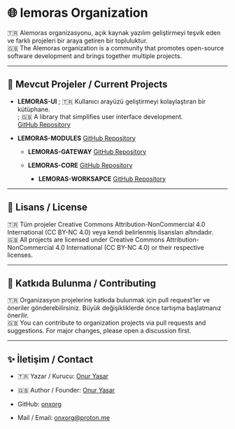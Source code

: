 # 🌐 lemoras Organization 

🇹🇷 Alemoras organizasyonu, açık kaynak yazılım geliştirmeyi teşvik eden ve farklı projeleri bir araya getiren bir topluluktur.  
🇬🇧 The Alemoras organization is a community that promotes open-source software development and brings together multiple projects.

---

## 🚀 Mevcut Projeler / Current Projects

- **LEMORAS-UI** 
  ; 🇹🇷 Kullanıcı arayüzü geliştirmeyi kolaylaştıran bir kütüphane.  
  ; 🇬🇧 A library that simplifies user interface development.  
  [GitHub Repository](https://github.com/lemoras/LEMORAS-UI)

- **LEMORAS-MODULES** 
  [GitHub Repository](https://github.com/lemoras/LEMORAS-MODULES)

  - **LEMORAS-GATEWAY** 
  [GitHub Repository](https://github.com/lemoras/LEMORAS-GATEWAY)

  - **LEMORAS-CORE** 
  [GitHub Repository](https://github.com/lemoras/LEMORAS-CORE)

    - **LEMORAS-WORKSAPCE** 
  [GitHub Repository](https://github.com/lemoras/workspace)

---

## 📄 Lisans / License

🇹🇷 Tüm projeler Creative Commons Attribution-NonCommercial 4.0 International (CC BY-NC 4.0) veya kendi belirlenmiş lisansları altındadır.  
🇬🇧 All projects are licensed under Creative Commons Attribution-NonCommercial 4.0 International (CC BY-NC 4.0) or their respective licenses.

---

## 🙌 Katkıda Bulunma / Contributing

🇹🇷 Organizasyon projelerine katkıda bulunmak için pull request’ler ve öneriler gönderebilirsiniz. Büyük değişikliklerde önce tartışma başlatmanız önerilir.  
🇬🇧 You can contribute to organization projects via pull requests and suggestions. For major changes, please open a discussion first.

---

## ✨ İletişim / Contact

- 🇹🇷 Yazar / Kurucu: [Onur Yasar](https://onuryasar.org)  
- 🇬🇧 Author / Founder: [Onur Yasar](https://onuryasar.org)  

- GitHub: [onxorg](https://github.com/onxorg)  

- Mail / Email: onxorg@proton.me  
